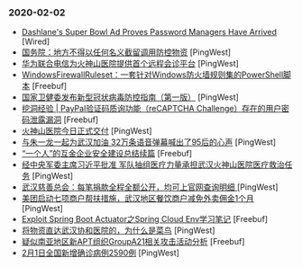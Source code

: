 ### 2020-02-02

* [Dashlane's Super Bowl Ad Proves Password Managers Have Arrived](https://www.wired.com/story/dashlane-super-bowl-ad) [Wired]
* [国务院：地方不得以任何名义截留调用防控物资](https://www.pingwest.com/w/204200) [PingWest]
* [华为联合电信为火神山医院提供首个远程会诊平台](https://www.pingwest.com/w/204195) [PingWest]
* [WindowsFirewallRuleset：一套针对Windows防火墙规则集的PowerShell脚本](https://www.freebuf.com/articles/system/225030.html) [Freebuf]
* [国家卫健委发布新型冠状病毒防控指南（第一版）](https://www.pingwest.com/w/204193) [PingWest]
* [挖洞经验 | PayPal验证码质询功能（reCAPTCHA Challenge）存在的用户密码泄露漏洞](https://www.freebuf.com/vuls/225330.html) [Freebuf]
* [火神山医院今日正式交付](https://www.pingwest.com/w/204183) [PingWest]
* [与朱一龙一起为武汉加油 32万条语音弹幕喊出了95后的心声](https://www.pingwest.com/a/204182) [PingWest]
* [“一个人”的互金企业安全建设总结续篇](https://www.freebuf.com/articles/es/225580.html) [Freebuf]
* [经中央军委主席习近平批准 军队抽组医疗力量承担武汉火神山医院医疗救治任务](https://www.pingwest.com/w/204181) [PingWest]
* [武汉慈善总会：每笔捐款全程全额公开，均可上官网查询明细 ](https://www.pingwest.com/w/204176) [PingWest]
* [美团启动七项商户帮扶措施，武汉地区餐饮商户减免外卖佣金1个月](https://www.pingwest.com/w/204175) [PingWest]
* [Exploit Spring Boot Actuator之Spring Cloud Env学习笔记](https://www.freebuf.com/articles/web/223923.html) [Freebuf]
* [将物资直达武汉协和医院的，为什么是菜鸟](https://www.pingwest.com/a/204164) [PingWest]
* [疑似南亚地区新APT组织GroupA21相关攻击活动分析](https://www.freebuf.com/articles/paper/225604.html) [Freebuf]
* [2月1日全国新增确诊病例2590例](https://www.pingwest.com/w/204166) [PingWest]
